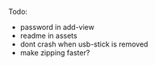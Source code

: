 Todo:

- password in add-view
- readme in assets
- dont crash when usb-stick is removed
- make zipping faster?
